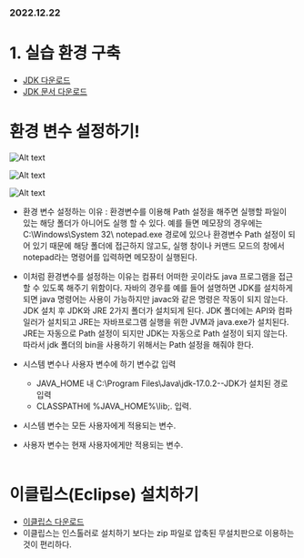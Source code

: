 ### 2022.12.22
# 1. 실습 환경 구축
- [JDK 다운로드](https://www.oracle.com/java/technologies/downloads/)
- [JDK 문서 다운로드](https://www.oracle.com/java/technologies/javase-jdk18-doc-downloads.html)

# 환경 변수 설정하기!
![Alt text](https://raw.githubusercontent.com/yonggyo1125/curriculum300H/main/1.JAVA%2884%EC%8B%9C%EA%B0%84%29/1%EC%9D%BC%EC%B0%A8%283h%29%20-%20%EC%8B%A4%EC%8A%B5%ED%99%98%EA%B2%BD%20%EA%B5%AC%EC%B6%95%2C%EB%B3%80%EC%88%98%EC%99%80%20%EC%9E%90%EB%A3%8C%ED%98%95/images/%ED%99%98%EA%B2%BD%EB%B3%80%EC%88%98%EC%84%A4%EC%A0%95%ED%95%98%EA%B8%B01.png)

![Alt text](https://raw.githubusercontent.com/yonggyo1125/curriculum300H/main/1.JAVA%2884%EC%8B%9C%EA%B0%84%29/1%EC%9D%BC%EC%B0%A8%283h%29%20-%20%EC%8B%A4%EC%8A%B5%ED%99%98%EA%B2%BD%20%EA%B5%AC%EC%B6%95%2C%EB%B3%80%EC%88%98%EC%99%80%20%EC%9E%90%EB%A3%8C%ED%98%95/images/%ED%99%98%EA%B2%BD%EB%B3%80%EC%88%98%EC%84%A4%EC%A0%95%ED%95%98%EA%B8%B02.png)

![Alt text](https://raw.githubusercontent.com/yonggyo1125/curriculum300H/main/1.JAVA%2884%EC%8B%9C%EA%B0%84%29/1%EC%9D%BC%EC%B0%A8%283h%29%20-%20%EC%8B%A4%EC%8A%B5%ED%99%98%EA%B2%BD%20%EA%B5%AC%EC%B6%95%2C%EB%B3%80%EC%88%98%EC%99%80%20%EC%9E%90%EB%A3%8C%ED%98%95/images/%ED%99%98%EA%B2%BD%EB%B3%80%EC%88%98%EC%84%A4%EC%A0%95%ED%95%98%EA%B8%B03.png)

- 환경 변수 설정하는 이유
 : 환경변수를 이용해 Path 설정을 해주면 실행할 파일이 있는 해당 폴더가 아니어도 실행 할 수 있다. 
   예를 들면 메모장의 경우에는 C:\Windows\System 32\ notepad.exe 경로에 있으나 환경변수 Path 설정이 되어 있기 때문에 해당 폴더에 접근하지 않고도,
   실행 창이나 커맨드 모드의 창에서 notepad라는 명령어를 입력하면 메모장이 실행된다.

- 이처럼 환경변수를 설정하는 이유는 컴퓨터 어떠한 곳이라도 java 프로그램을 접근할 수 있도록 해주기 위함이다.
  자바의 경우를 예를 들어 설명하면 JDK를 설치하게 되면 java 명령어는 사용이 가능하지만 javac와 같은 명령은 작동이 되지 않는다.
  JDK 설치 후 JDK와 JRE 2가지 폴더가 설치되게 된다. JDK 폴더에는 API와 컴파일러가 설치되고 JRE는 자바프로그램 실행을 위한 JVM과 java.exe가 설치된다.
  JRE는 자동으로 Path 설정이 되지만 JDK는 자동으로 Path 설정이 되지 않는다.
  따라서 jdk 폴더의 bin을 사용하기 위해서는 Path 설정을 해줘야 한다.
   
- 시스템 변수나 사용자 변수에 하기 변수값 입력
   - JAVA_HOME 내 C:\Program Files\Java\jdk-17.0.2--JDK가 설치된 경로 입력
   - CLASSPATH에 %JAVA_HOME%\lib;. 입력.
- 시스템 변수는 모든 사용자에게 적용되는 변수.
- 사용자 변수는 현재 사용자에게만 적용되는 변수.<br><Br>

# 이클립스(Eclipse) 설치하기
- [이클립스 다운로드](https://www.eclipse.org/downloads/packages/)
- 이클립스는 인스톨러로 설치하기 보다는 zip 파일로 압축된 무설치판으로 이용하는
  것이 편리하다.
